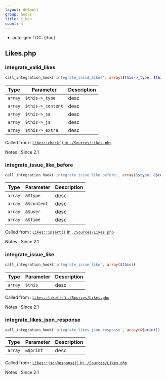 ```yaml
---
layout: default
group: hooks
title: Likes
count: 4
---
```

* auto-gen TOC:
{:toc}

## Likes.php
### integrate_valid_likes

```php
call_integration_hook('integrate_valid_likes', array($this->_type, $this->_content, $this->_sa, $this->_js, $this->_extra))
```

Type|Parameter|Description
---|---|---
`array`|`$this->_type`|desc
`array`|`$this->_content`|desc
`array`|`$this->_sa`|desc
`array`|`$this->_js`|desc
`array`|`$this->_extra`|desc

Called from
: [`Likes::check()` in `./Sources/Likes.php`](../docs/likes.html#likes::check)

Notes
: Since 2.1

### integrate_issue_like_before

```php
call_integration_hook('integrate_issue_like_before', array(&$type, &$content, &$user, &$time))
```

Type|Parameter|Description
---|---|---
`array`|`&$type`|desc
`array`|`&$content`|desc
`array`|`&$user`|desc
`array`|`&$time`|desc

Called from
: [`Likes::insert()` in `./Sources/Likes.php`](../docs/likes.html#likes::insert)

Notes
: Since 2.1

### integrate_issue_like

```php
call_integration_hook('integrate_issue_like', array($this))
```

Type|Parameter|Description
---|---|---
`array`|`$this`|desc

Called from
: [`Likes::like()` in `./Sources/Likes.php`](../docs/likes.html#likes::like)

Notes
: Since 2.1

### integrate_likes_json_response

```php
call_integration_hook('integrate_likes_json_response', array(&$print))
```

Type|Parameter|Description
---|---|---
`array`|`&$print`|desc

Called from
: [`Likes::jsonResponse()` in `./Sources/Likes.php`](../docs/likes.html#likes::jsonresponse)

Notes
: Since 2.1

